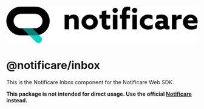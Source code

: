 [<img src="https://raw.githubusercontent.com/notificare/notificare-sdk-web/main/.assets/logo.png"/>](https://notificare.com)

# @notificare/inbox

This is the Notificare Inbox component for the Notificare Web SDK.

**This package is not intended for direct usage. Use the official [Notificare](https://www.npmjs.com/package/notificare) instead.**
